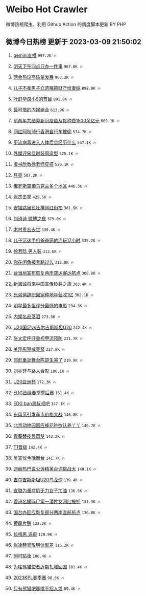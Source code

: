 # Weibo Hot Crawler 



微博热榜爬虫，利用 Github Action 的调度脚本更新 BY PHP 


## 微博今日热榜 更新于 2023-03-09 21:50:02 
1. [gemini直播](https://s.weibo.com/weibo?q=%23gemini%E7%9B%B4%E6%92%AD%23&t=31&band_rank=1&Refer=top) `997.2K 🔥` 

1. [明天下午四点只办一件事](https://s.weibo.com/weibo?q=%23%E6%98%8E%E5%A4%A9%E4%B8%8B%E5%8D%88%E5%9B%9B%E7%82%B9%E5%8F%AA%E5%8A%9E%E4%B8%80%E4%BB%B6%E4%BA%8B%23&t=31&band_rank=2&Refer=top) `967.0K 🔥` 

1. [两会热议高质量发展](https://s.weibo.com/weibo?q=%23%E4%B8%A4%E4%BC%9A%E7%83%AD%E8%AE%AE%E9%AB%98%E8%B4%A8%E9%87%8F%E5%8F%91%E5%B1%95%23&t=31&band_rank=3&Refer=top) `903.2K 🔥` 

1. [儿子不孝男子立遗嘱把财产给妻妹](https://s.weibo.com/weibo?q=%23%E5%84%BF%E5%AD%90%E4%B8%8D%E5%AD%9D%E7%94%B7%E5%AD%90%E7%AB%8B%E9%81%97%E5%98%B1%E6%8A%8A%E8%B4%A2%E4%BA%A7%E7%BB%99%E5%A6%BB%E5%A6%B9%23&t=31&band_rank=4&Refer=top) `898.9K 🔥` 

1. [叶舒华录小S的节目](https://s.weibo.com/weibo?q=%23%E5%8F%B6%E8%88%92%E5%8D%8E%E5%BD%95%E5%B0%8FS%E7%9A%84%E8%8A%82%E7%9B%AE%23&t=31&band_rank=5&Refer=top) `891.8K 🔥` 

1. [最可惜的内娱组合](https://s.weibo.com/weibo?q=%23%E6%9C%80%E5%8F%AF%E6%83%9C%E7%9A%84%E5%86%85%E5%A8%B1%E7%BB%84%E5%90%88%23&t=31&band_rank=6&Refer=top) `613.9K 🔥` 

1. [前两年共结算新冠疫苗及接种费1500余亿元](https://s.weibo.com/weibo?q=%23%E5%89%8D%E4%B8%A4%E5%B9%B4%E5%85%B1%E7%BB%93%E7%AE%97%E6%96%B0%E5%86%A0%E7%96%AB%E8%8B%97%E5%8F%8A%E6%8E%A5%E7%A7%8D%E8%B4%B91500%E4%BD%99%E4%BA%BF%E5%85%83%23&t=31&band_rank=7&Refer=top) `609.1K 🔥` 

1. [网红阿秋骑行香港自行车被偷](https://s.weibo.com/weibo?q=%23%E7%BD%91%E7%BA%A2%E9%98%BF%E7%A7%8B%E9%AA%91%E8%A1%8C%E9%A6%99%E6%B8%AF%E8%87%AA%E8%A1%8C%E8%BD%A6%E8%A2%AB%E5%81%B7%23&t=31&band_rank=8&Refer=top) `574.7K 🔥` 

1. [甲流病毒进入人体后会经历什么](https://s.weibo.com/weibo?q=%23%E7%94%B2%E6%B5%81%E7%97%85%E6%AF%92%E8%BF%9B%E5%85%A5%E4%BA%BA%E4%BD%93%E5%90%8E%E4%BC%9A%E7%BB%8F%E5%8E%86%E4%BB%80%E4%B9%88%23&t=31&band_rank=9&Refer=top) `547.1K 🔥` 

1. [外媒评宋佳时装周造型](https://s.weibo.com/weibo?q=%23%E5%A4%96%E5%AA%92%E8%AF%84%E5%AE%8B%E4%BD%B3%E6%97%B6%E8%A3%85%E5%91%A8%E9%80%A0%E5%9E%8B%23&t=31&band_rank=10&Refer=top) `525.1K 🔥` 

1. [虞书欣教徐老师穿搭](https://s.weibo.com/weibo?q=%23%E8%99%9E%E4%B9%A6%E6%AC%A3%E6%95%99%E5%BE%90%E8%80%81%E5%B8%88%E7%A9%BF%E6%90%AD%23&t=31&band_rank=11&Refer=top) `520.1K 🔥` 

1. [月亮](https://s.weibo.com/weibo?q=%E6%9C%88%E4%BA%AE&t=31&band_rank=12&Refer=top) `507.2K 🔥` 

1. [俄罗斯空袭乌克兰多个地区](https://s.weibo.com/weibo?q=%23%E4%BF%84%E7%BD%97%E6%96%AF%E7%A9%BA%E8%A2%AD%E4%B9%8C%E5%85%8B%E5%85%B0%E5%A4%9A%E4%B8%AA%E5%9C%B0%E5%8C%BA%23&t=31&band_rank=13&Refer=top) `446.3K 🔥` 

1. [张杰击掌](https://s.weibo.com/weibo?q=%E5%BC%A0%E6%9D%B0%E5%87%BB%E6%8E%8C&t=31&band_rank=14&Refer=top) `425.5K 🔥` 

1. [安福路居民吐槽网红街拍](https://s.weibo.com/weibo?q=%23%E5%AE%89%E7%A6%8F%E8%B7%AF%E5%B1%85%E6%B0%91%E5%90%90%E6%A7%BD%E7%BD%91%E7%BA%A2%E8%A1%97%E6%8B%8D%23&t=31&band_rank=15&Refer=top) `381.9K 🔥` 

1. [刘诗诗 微博之夜](https://s.weibo.com/weibo?q=%E5%88%98%E8%AF%97%E8%AF%97%20%E5%BE%AE%E5%8D%9A%E4%B9%8B%E5%A4%9C&t=31&band_rank=16&Refer=top) `379.0K 🔥` 

1. [木村贵宏去世](https://s.weibo.com/weibo?q=%23%E6%9C%A8%E6%9D%91%E8%B4%B5%E5%AE%8F%E5%8E%BB%E4%B8%96%23&t=31&band_rank=17&Refer=top) `339.4K 🔥` 

1. [儿子沉迷手机爸爸逼他连玩17小时](https://s.weibo.com/weibo?q=%23%E5%84%BF%E5%AD%90%E6%B2%89%E8%BF%B7%E6%89%8B%E6%9C%BA%E7%88%B8%E7%88%B8%E9%80%BC%E4%BB%96%E8%BF%9E%E7%8E%A917%E5%B0%8F%E6%97%B6%23&t=31&band_rank=18&Refer=top) `335.7K 🔥` 

1. [徐若晗 男人装](https://s.weibo.com/weibo?q=%E5%BE%90%E8%8B%A5%E6%99%97%20%E7%94%B7%E4%BA%BA%E8%A3%85&t=31&band_rank=19&Refer=top) `313.6K 🔥` 

1. [你在闲鱼被套路过么](https://s.weibo.com/weibo?q=%23%E4%BD%A0%E5%9C%A8%E9%97%B2%E9%B1%BC%E8%A2%AB%E5%A5%97%E8%B7%AF%E8%BF%87%E4%B9%88%23&t=31&band_rank=20&Refer=top) `312.0K 🔥` 

1. [台当局宣布恢复两岸空运客运航点](https://s.weibo.com/weibo?q=%23%E5%8F%B0%E5%BD%93%E5%B1%80%E5%AE%A3%E5%B8%83%E6%81%A2%E5%A4%8D%E4%B8%A4%E5%B2%B8%E7%A9%BA%E8%BF%90%E5%AE%A2%E8%BF%90%E8%88%AA%E7%82%B9%23&t=31&band_rank=21&Refer=top) `308.8K 🔥` 

1. [新海诚将来中国宣传铃芽之旅](https://s.weibo.com/weibo?q=%23%E6%96%B0%E6%B5%B7%E8%AF%9A%E5%B0%86%E6%9D%A5%E4%B8%AD%E5%9B%BD%E5%AE%A3%E4%BC%A0%E9%93%83%E8%8A%BD%E4%B9%8B%E6%97%85%23&t=31&band_rank=22&Refer=top) `303.4K 🔥` 

1. [兄弟俩辞职回家种地年营收1亿](https://s.weibo.com/weibo?q=%23%E5%85%84%E5%BC%9F%E4%BF%A9%E8%BE%9E%E8%81%8C%E5%9B%9E%E5%AE%B6%E7%A7%8D%E5%9C%B0%E5%B9%B4%E8%90%A5%E6%94%B61%E4%BA%BF%23&t=31&band_rank=23&Refer=top) `302.1K 🔥` 

1. [明星最多但评分最低的电影](https://s.weibo.com/weibo?q=%23%E6%98%8E%E6%98%9F%E6%9C%80%E5%A4%9A%E4%BD%86%E8%AF%84%E5%88%86%E6%9C%80%E4%BD%8E%E7%9A%84%E7%94%B5%E5%BD%B1%23&t=31&band_rank=24&Refer=top) `294.3K 🔥` 

1. [内娱名品落泪](https://s.weibo.com/weibo?q=%23%E5%86%85%E5%A8%B1%E5%90%8D%E5%93%81%E8%90%BD%E6%B3%AA%23&t=31&band_rank=25&Refer=top) `273.5K 🔥` 

1. [U20国足vs吉尔吉斯斯坦U20](https://s.weibo.com/weibo?q=%23U20%E5%9B%BD%E8%B6%B3vs%E5%90%89%E5%B0%94%E5%90%89%E6%96%AF%E6%96%AF%E5%9D%A6U20%23&t=31&band_rank=26&Refer=top) `242.4K 🔥` 

1. [张文宏呼吁重视甲流预防](https://s.weibo.com/weibo?q=%23%E5%BC%A0%E6%96%87%E5%AE%8F%E5%91%BC%E5%90%81%E9%87%8D%E8%A7%86%E7%94%B2%E6%B5%81%E9%A2%84%E9%98%B2%23&t=31&band_rank=27&Refer=top) `231.7K 🔥` 

1. [关晓彤喝咸豆浆](https://s.weibo.com/weibo?q=%23%E5%85%B3%E6%99%93%E5%BD%A4%E5%96%9D%E5%92%B8%E8%B1%86%E6%B5%86%23&t=31&band_rank=28&Refer=top) `227.8K 🔥` 

1. [郭彪重返舞台陈楚生哭了](https://s.weibo.com/weibo?q=%23%E9%83%AD%E5%BD%AA%E9%87%8D%E8%BF%94%E8%88%9E%E5%8F%B0%E9%99%88%E6%A5%9A%E7%94%9F%E5%93%AD%E4%BA%86%23&t=31&band_rank=29&Refer=top) `219.9K 🔥` 

1. [刘亦菲与路人合影](https://s.weibo.com/weibo?q=%23%E5%88%98%E4%BA%A6%E8%8F%B2%E4%B8%8E%E8%B7%AF%E4%BA%BA%E5%90%88%E5%BD%B1%23&t=31&band_rank=30&Refer=top) `186.1K 🔥` 

1. [U20亚洲杯](https://s.weibo.com/weibo?q=%23U20%E4%BA%9A%E6%B4%B2%E6%9D%AF%23&t=31&band_rank=31&Refer=top) `172.3K 🔥` 

1. [EDG晋级春季季后赛](https://s.weibo.com/weibo?q=%23EDG%E6%99%8B%E7%BA%A7%E6%98%A5%E5%AD%A3%E5%AD%A3%E5%90%8E%E8%B5%9B%23&t=31&band_rank=32&Refer=top) `161.4K 🔥` 

1. [EDG ban黑叔叔吧](https://s.weibo.com/weibo?q=EDG%20ban%E9%BB%91%E5%8F%94%E5%8F%94%E5%90%A7&t=31&band_rank=33&Refer=top) `147.1K 🔥` 

1. [东风系引发车市价格大战](https://s.weibo.com/weibo?q=%23%E4%B8%9C%E9%A3%8E%E7%B3%BB%E5%BC%95%E5%8F%91%E8%BD%A6%E5%B8%82%E4%BB%B7%E6%A0%BC%E5%A4%A7%E6%88%98%23&t=31&band_rank=34&Refer=top) `146.8K 🔥` 

1. [北京动物园回应蜂花称欲认养丫丫](https://s.weibo.com/weibo?q=%23%E5%8C%97%E4%BA%AC%E5%8A%A8%E7%89%A9%E5%9B%AD%E5%9B%9E%E5%BA%94%E8%9C%82%E8%8A%B1%E7%A7%B0%E6%AC%B2%E8%AE%A4%E5%85%BB%E4%B8%AB%E4%B8%AB%23&t=31&band_rank=35&Refer=top) `146.7K 🔥` 

1. [青葵替夜昙圆梦](https://s.weibo.com/weibo?q=%23%E9%9D%92%E8%91%B5%E6%9B%BF%E5%A4%9C%E6%98%99%E5%9C%86%E6%A2%A6%23&t=31&band_rank=36&Refer=top) `143.2K 🔥` 

1. [T1晋级](https://s.weibo.com/weibo?q=T1%E6%99%8B%E7%BA%A7&t=31&band_rank=37&Refer=top) `142.4K 🔥` 

1. [吴宣仪今晚舞台](https://s.weibo.com/weibo?q=%23%E5%90%B4%E5%AE%A3%E4%BB%AA%E4%BB%8A%E6%99%9A%E8%88%9E%E5%8F%B0%23&t=31&band_rank=38&Refer=top) `141.7K 🔥` 

1. [迪丽热巴说公诉精英台词挑战大](https://s.weibo.com/weibo?q=%23%E8%BF%AA%E4%B8%BD%E7%83%AD%E5%B7%B4%E8%AF%B4%E5%85%AC%E8%AF%89%E7%B2%BE%E8%8B%B1%E5%8F%B0%E8%AF%8D%E6%8C%91%E6%88%98%E5%A4%A7%23&t=31&band_rank=39&Refer=top) `140.1K 🔥` 

1. [吉尔吉斯斯坦U20乌龙球](https://s.weibo.com/weibo?q=%E5%90%89%E5%B0%94%E5%90%89%E6%96%AF%E6%96%AF%E5%9D%A6U20%E4%B9%8C%E9%BE%99%E7%90%83&t=31&band_rank=40&Refer=top) `139.4K 🔥` 

1. [宣璐为重症肌无力女子加油](https://s.weibo.com/weibo?q=%23%E5%AE%A3%E7%92%90%E4%B8%BA%E9%87%8D%E7%97%87%E8%82%8C%E6%97%A0%E5%8A%9B%E5%A5%B3%E5%AD%90%E5%8A%A0%E6%B2%B9%23&t=31&band_rank=41&Refer=top) `136.5K 🔥` 

1. [香港名媛碎尸案一潘姓女网红被抓](https://s.weibo.com/weibo?q=%23%E9%A6%99%E6%B8%AF%E5%90%8D%E5%AA%9B%E7%A2%8E%E5%B0%B8%E6%A1%88%E4%B8%80%E6%BD%98%E5%A7%93%E5%A5%B3%E7%BD%91%E7%BA%A2%E8%A2%AB%E6%8A%93%23&t=31&band_rank=42&Refer=top) `131.3K 🔥` 

1. [国台办回应恢复部分两岸直航航点](https://s.weibo.com/weibo?q=%23%E5%9B%BD%E5%8F%B0%E5%8A%9E%E5%9B%9E%E5%BA%94%E6%81%A2%E5%A4%8D%E9%83%A8%E5%88%86%E4%B8%A4%E5%B2%B8%E7%9B%B4%E8%88%AA%E8%88%AA%E7%82%B9%23&t=31&band_rank=43&Refer=top) `130.8K 🔥` 

1. [黄磊片酬](https://s.weibo.com/weibo?q=%23%E9%BB%84%E7%A3%8A%E7%89%87%E9%85%AC%23&t=31&band_rank=44&Refer=top) `122.2K 🔥` 

1. [长相思 送审](https://s.weibo.com/weibo?q=%E9%95%BF%E7%9B%B8%E6%80%9D%20%E9%80%81%E5%AE%A1&t=31&band_rank=45&Refer=top) `120.9K 🔥` 

1. [张凌赫郭敬明体型差](https://s.weibo.com/weibo?q=%23%E5%BC%A0%E5%87%8C%E8%B5%AB%E9%83%AD%E6%95%AC%E6%98%8E%E4%BD%93%E5%9E%8B%E5%B7%AE%23&t=31&band_rank=46&Refer=top) `116.2K 🔥` 

1. [创可贴妆](https://s.weibo.com/weibo?q=%E5%88%9B%E5%8F%AF%E8%B4%B4%E5%A6%86&t=31&band_rank=47&Refer=top) `106.4K 🔥` 

1. [为啥熊猫使者近期扎堆回国](https://s.weibo.com/weibo?q=%23%E4%B8%BA%E5%95%A5%E7%86%8A%E7%8C%AB%E4%BD%BF%E8%80%85%E8%BF%91%E6%9C%9F%E6%89%8E%E5%A0%86%E5%9B%9E%E5%9B%BD%23&t=31&band_rank=48&Refer=top) `101.4K 🔥` 

1. [2023KPL春季赛](https://s.weibo.com/weibo?q=2023KPL%E6%98%A5%E5%AD%A3%E8%B5%9B&t=31&band_rank=49&Refer=top) `98.5K 🔥` 

1. [只有熊猫吧唧嘴不招人烦](https://s.weibo.com/weibo?q=%23%E5%8F%AA%E6%9C%89%E7%86%8A%E7%8C%AB%E5%90%A7%E5%94%A7%E5%98%B4%E4%B8%8D%E6%8B%9B%E4%BA%BA%E7%83%A6%23&t=31&band_rank=50&Refer=top) `89.4K 🔥` 

